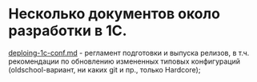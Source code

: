 # Несколько документов около разработки в 1С.

[deploing-1c-conf.md](./docs/deploing-1c-conf.md) - регламент подготовки и выпуска релизов, в т.ч. рекомендации по обновлению измененных типовых конфигураций (oldschool-вариант, ни каких git и пр., только Hardcore);

